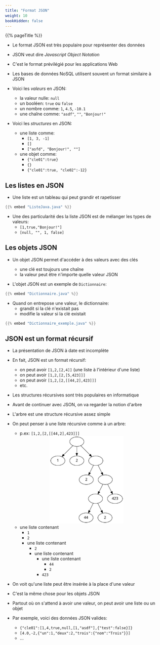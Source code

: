```yaml
---
title: "Format JSON"
weight: 10
bookHidden: false
---
```


{{% pageTitle %}}

* Le format JSON est très populaire pour représenter des données

* JSON veut dire *Javascript Object Notation*

* C'est le format prévilégié pour les applications Web

* Les bases de données NoSQL utilisent souvent un format similaire à JSON

* Voici les *valeurs* en JSON:
    * la valeur nulle: `null`
    * un booléen: `true`  ou `false`
    * un nombre comme: `1`, `4.5`, `-10.1` 
    * une chaîne comme: `"asdf"`, `""`, `"Bonjour!"`

* Voici les *structures* en JSON:
    * une liste comme: 
        * `[1, 3, -1]`
        * `[]`
        * `["asfd", "Bonjour!", ""]`
    * une objet comme: 
        * `{"cle01":true}`
        * `{}`
        * `{"cle01":true, "cle02":-12}`

## Les listes en JSON


* Une liste est un tableau qui peut grandir et rapetisser

```java
{{% embed "ListeJava.java" %}}
```

* Une des particularité des la liste JSON est de mélanger les types de valeurs:
    * `[1,true,"Bonjour!"]`
    * `[null, "", 1, false]`

## Les objets JSON


* Un objet JSON permet d'accéder à des valeurs avec des clés
    * une clé est toujours une chaîne
    * la valeur peut être n'importe quelle valeur JSON

* L'objet JSON est un exemple de `Dictionnaire`:

```java
{{% embed "Dictionnaire.java" %}}
```

* Quand on entrepose une valeur, le dictionnaire:
    * grandit si la clé n'existait pas
    * modifie la valeur si la clé existait

```java
{{% embed "Dictionnaire_exemple.java" %}}
```


## JSON est un format récursif


* La présentation de JSON à date est incomplète

* En fait, JSON est un format récursif:
    * on peut avoir `[1,2,[2,4]]` (une liste à l'intérieur d'une liste)
    * on peut avoir `[1,2,[2,[5,423]]]` 
    * on peut avoir `[1,2,[2,[[44,2],423]]]` 
    * etc.

* Les structures récursives sont très populaires en informatique
    
* Avant de continuer avec JSON, on va regarder la notion d'arbre

* L'arbre est une structure récursive assez simple


* On peut penser à une liste récursive comme à un arbre:
    * p.ex: `[1,2,[2,[[44,2],423]]]` 

    <center>
        <img src="arbre03.svg" width="50%">
    </center>

    * une liste contenant
        * `1`
        * `2`
        * une liste contenant
            * `2`
            * une liste contenant
                * une liste contenant
                    * `44`
                    * `2`
                * `423`

* On voit qu'une liste peut être insérée à la place d'une valeur

* C'est la même chose pour les objets JSON

* Partout où on s'attend à avoir une valeur, on peut avoir une liste ou un objet

* Par exemple, voici des données JSON valides:
    * `{"cle01":[1,4,true,null,[1,"asdf"],{"test":false}]}`
    * `[4.0,-2,{"un":1,"deux":2,"trois":{"nom":"Trois"}}]`
    * ...

